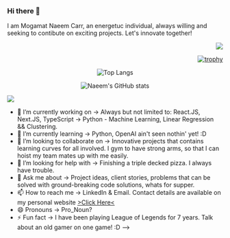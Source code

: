 ### Hi there 👋

I am Mogamat Naeem Carr, an energetuc individual, always willing and seeking to contibute on exciting projects. Let's innovate together!

<!-- Profile Viewer Counter -->
<div align="right">
  
![](https://komarev.com/ghpvc/?username=naeem2000&color=green&style=for-the-badge)
                          
</div>
<!-- Profile Viewer Counter End -->

<!-- Trophie Icons -->
<div align="right">

[![trophy](https://github-profile-trophy.vercel.app/?username=naeem2000&theme=nord&no-bg=true&no-frame=true)](https://github.com/naeem2000/github-profile-trophy)

</div>
<!-- Trophie Icons End -->

<!-- Stats -->
<div align="center">
  
![Top Langs](https://github-readme-stats.vercel.app/api/top-langs/?username=naeem2000&layout=compact)
  
![Naeem's GitHub stats](https://github-readme-stats.vercel.app/api?username=naeem2000&show_icons=true&theme=synthwave) 

</div>
<!-- Stats End -->

<div>

<img src="https://img.shields.io/badge/WhatsApp-25D366?style=for-the-badge&logo=whatsapp&logoColor=white" />
  
</div>

- 🔭 I’m currently working on -> Always but not limited to: React.JS, Next.JS, TypeScript -> Python - Machine Learning, Linear Regression && Clustering.
- 🌱 I’m currently learning -> Python, OpenAI ain't seen nothin' yet! :D
- 👯 I’m looking to collaborate on -> Innovative projects that contains learning curves for all involved. I gym to have strong arms, so that I can hoist my team mates up with me easily.
- 🤔 I’m looking for help with -> Finishing a triple decked pizza. I always have trouble.
- 💬 Ask me about -> Project ideas, client stories, problems that can be solved with ground-breaking code solutions, whats for supper.
- 📫 How to reach me -> LinkedIn & Email. Contact details are available on my personal website <a href="https://www.google.com" target="_blank">>Click Here<<a/>
- 😄 Pronouns -> Pro_Noun?
- ⚡ Fun fact -> I have been playing League of Legends for 7 years. Talk about an old gamer on one game! :D
-->
